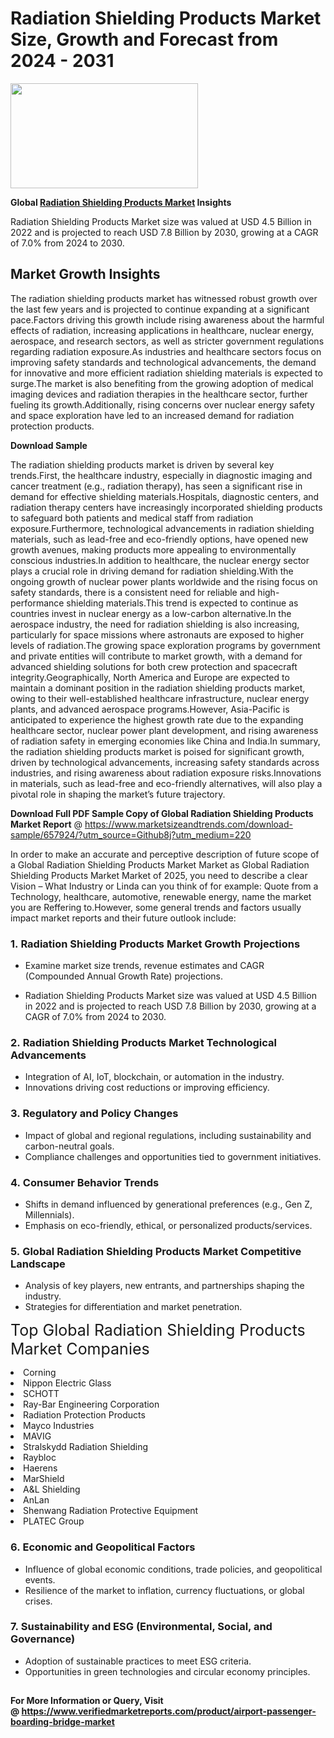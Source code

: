 <H1>Radiation Shielding Products Market Size, Growth and Forecast from 2024 - 2031</H1><img class="aligncenter size-medium wp-image-584254" src="https://thirdeyenews.in/wp-content/uploads/2024/09/Global-Market-Research-300x168.jpeg" alt="" width="300" height="168" /><p><strong>Global&nbsp;<a href="https://www.marketsizeandtrends.com/download-sample/657924/?utm_source=Github8j?utm_medium=220">Radiation Shielding Products Market</a> Insights</strong></p><p>Radiation Shielding Products Market size was valued at USD 4.5 Billion in 2022 and is projected to reach USD 7.8 Billion by 2030, growing at a CAGR of 7.0% from 2024 to 2030.</p><p><h2>Market Growth Insights</h2> <p>The radiation shielding products market has witnessed robust growth over the last few years and is projected to continue expanding at a significant pace.Factors driving this growth include rising awareness about the harmful effects of radiation, increasing applications in healthcare, nuclear energy, aerospace, and research sectors, as well as stricter government regulations regarding radiation exposure.As industries and healthcare sectors focus on improving safety standards and technological advancements, the demand for innovative and more efficient radiation shielding materials is expected to surge.The market is also benefiting from the growing adoption of medical imaging devices and radiation therapies in the healthcare sector, further fueling its growth.Additionally, rising concerns over nuclear energy safety and space exploration have led to an increased demand for radiation protection products.</p> <p><strong>Download Sample</strong></p> <p>The radiation shielding products market is driven by several key trends.First, the healthcare industry, especially in diagnostic imaging and cancer treatment (e.g., radiation therapy), has seen a significant rise in demand for effective shielding materials.Hospitals, diagnostic centers, and radiation therapy centers have increasingly incorporated shielding products to safeguard both patients and medical staff from radiation exposure.Furthermore, technological advancements in radiation shielding materials, such as lead-free and eco-friendly options, have opened new growth avenues, making products more appealing to environmentally conscious industries.In addition to healthcare, the nuclear energy sector plays a crucial role in driving demand for radiation shielding.With the ongoing growth of nuclear power plants worldwide and the rising focus on safety standards, there is a consistent need for reliable and high-performance shielding materials.This trend is expected to continue as countries invest in nuclear energy as a low-carbon alternative.In the aerospace industry, the need for radiation shielding is also increasing, particularly for space missions where astronauts are exposed to higher levels of radiation.The growing space exploration programs by government and private entities will contribute to market growth, with a demand for advanced shielding solutions for both crew protection and spacecraft integrity.Geographically, North America and Europe are expected to maintain a dominant position in the radiation shielding products market, owing to their well-established healthcare infrastructure, nuclear energy plants, and advanced aerospace programs.However, Asia-Pacific is anticipated to experience the highest growth rate due to the expanding healthcare sector, nuclear power plant development, and rising awareness of radiation safety in emerging economies like China and India.In summary, the radiation shielding products market is poised for significant growth, driven by technological advancements, increasing safety standards across industries, and rising awareness about radiation exposure risks.Innovations in materials, such as lead-free and eco-friendly alternatives, will also play a pivotal role in shaping the market’s future trajectory.</p> <p><span class=""><strong>Download Full PDF Sample Copy of Global Radiation Shielding Products Market Report</strong> @ <a href="https://www.marketsizeandtrends.com/download-sample/657924/?utm_source=Github8j?utm_medium=220" target="_blank">https://www.marketsizeandtrends.com/download-sample/657924/?utm_source=Github8j?utm_medium=220</a></span></p><p>In order to make an accurate and perceptive description of future scope of a Global&nbsp;Radiation Shielding Products Market Market as Global&nbsp;Radiation Shielding Products Market Market of 2025, you need to describe a clear Vision &ndash; What Industry or Linda can you think of for example: Quote from a Technology, healthcare, automotive, renewable energy, name the market you are Reffering to.However, some general trends and factors usually impact market reports and their future outlook include:</p><h3>1.&nbsp;<strong>Radiation Shielding Products Market Growth Projections</strong></h3><ul><li>Examine market size trends, revenue estimates and CAGR (Compounded Annual Growth Rate) projections.</li><li><p>Radiation Shielding Products Market size was valued at USD 4.5 Billion in 2022 and is projected to reach USD 7.8 Billion by 2030, growing at a CAGR of 7.0% from 2024 to 2030.</p></li></ul><h3>2.&nbsp;<strong>Radiation Shielding Products Market Technological Advancements</strong></h3><ul><li>Integration of AI, IoT, blockchain, or automation in the industry.</li><li>Innovations driving cost reductions or improving efficiency.</li></ul><h3>3.&nbsp;<strong>Regulatory and Policy Changes</strong></h3><ul><li>Impact of global and regional regulations, including sustainability and carbon-neutral goals.</li><li>Compliance challenges and opportunities tied to government initiatives.</li></ul><h3>4.&nbsp;<strong>Consumer Behavior Trends</strong></h3><ul><li>Shifts in demand influenced by generational preferences (e.g., Gen Z, Millennials).</li><li>Emphasis on eco-friendly, ethical, or personalized products/services.</li></ul><h3>5.&nbsp;<strong>Global Radiation Shielding Products Market Competitive Landscape</strong></h3><ul><li>Analysis of key players, new entrants, and partnerships shaping the industry.</li><li>Strategies for differentiation and market penetration.</li></ul><p data-pm-slice="1 1 []"><span style="color: inherit; font-family: inherit; font-size: 25px;">Top Global Radiation Shielding Products Market Companies</span></p><div class="" data-test-id=""><p><li>Corning</li><li> Nippon Electric Glass</li><li> SCHOTT</li><li> Ray-Bar Engineering Corporation</li><li> Radiation Protection Products</li><li> Mayco Industries</li><li> MAVIG</li><li> Stralskydd Radiation Shielding</li><li> Raybloc</li><li> Haerens</li><li> MarShield</li><li> A&L Shielding</li><li> AnLan</li><li> Shenwang Radiation Protective Equipment</li><li> PLATEC Group</li></p></div><h3>6.&nbsp;<strong>Economic and Geopolitical Factors</strong></h3><ul><li>Influence of global economic conditions, trade policies, and geopolitical events.</li><li>Resilience of the market to inflation, currency fluctuations, or global crises.</li></ul><h3>7.&nbsp;<strong>Sustainability and ESG (Environmental, Social, and Governance)</strong></h3><ul><li>Adoption of sustainable practices to meet ESG criteria.</li><li>Opportunities in green technologies and circular economy principles.</li></ul><h2><strong style="font-size: 14px;">For More Information or Query, Visit @&nbsp;</strong><a style="background-color: #ffffff; font-size: 14px;" href="https://www.marketsizeandtrends.com/report/radiation-shielding-products-market/" target="_blank">https://www.verifiedmarketreports.com/product/airport-passenger-boarding-bridge-market</a></h2>